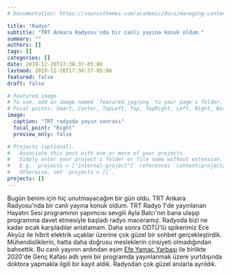 ```yaml
---
# Documentation: https://sourcethemes.com/academic/docs/managing-content/

title: "Radyo"
subtitle: "TRT Ankara Radyosu'nda bir canlı yayına konuk oldum."
summary: ""
authors: []
tags: []
categories: []
date: 2019-12-20T17:38:37-05:00
lastmod: 2019-12-26T17:38:37-05:00
featured: false
draft: false

# Featured image
# To use, add an image named `featured.jpg/png` to your page's folder.
# Focal points: Smart, Center, TopLeft, Top, TopRight, Left, Right, BottomLeft, Bottom, BottomRight.
image:
  caption: "TRT radyoda yayın sonrası"
  focal_point: "Right"
  preview_only: false

# Projects (optional).
#   Associate this post with one or more of your projects.
#   Simply enter your project's folder or file name without extension.
#   E.g. `projects = ["internal-project"]` references `content/project/deep-learning/index.md`.
#   Otherwise, set `projects = []`.
projects: []
---
```


Bugün benim için hiç unutmayacağım bir gün oldu. TRT Ankara Radyosu'nda bir canlı yayına konuk oldum. TRT Radyo 1'de yayınlanan Hayatın Sesi programının yapımcısı sevgili Ayla Balcı'nın bana ulaşıp programına davet etmesiyle başladı radyo maceramız. Radyoda bizi ne kadar sıcak karşıladılar anlatamam. Daha sonra ODTÜ'lü spikerimiz Ece Akyüz ile hibrit elektrik uçaklar üzerine çok güzel bir sohbet gerçekleştirdik. Mühendisliklerin, hatta daha doğrusu mesleklerin cinsiyeti olmadığından bahsettik. Bu canlı yayının ardından eşim [Efe Yamaç Yarbaşı](https://www.linkedin.com/in/ACoAABdIodEBKuTJ8l0fWUuUm-kx6zRO2J_UsVo/) ile birlikte 2020'de Genç Kafası adlı yeni bir programda yayınlanmak üzere yurtdışında doktora yapmakla ilgili bir kayıt aldık. Radyodan çok güzel anılarla ayrıldık.